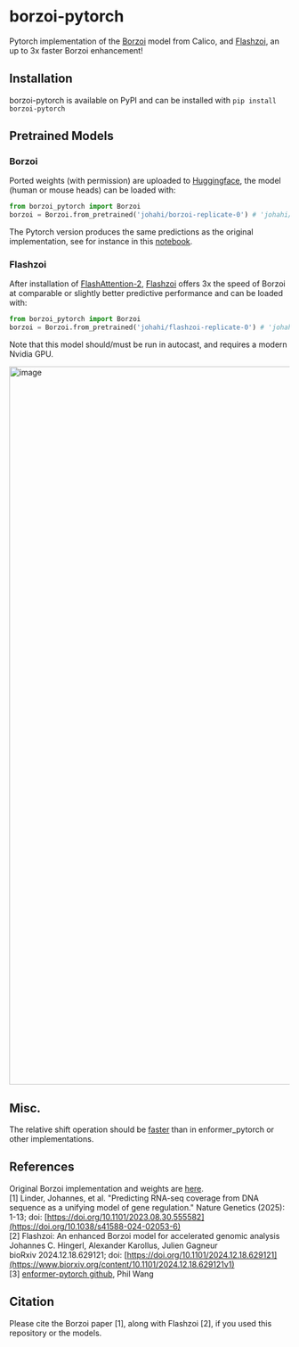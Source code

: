 # borzoi-pytorch
Pytorch implementation of the [Borzoi](https://doi.org/10.1038/s41588-024-02053-6) model from Calico, and [Flashzoi](https://www.biorxiv.org/content/10.1101/2024.12.18.629121v1), an up to 3x faster Borzoi enhancement! 

## Installation
borzoi-pytorch is available on PyPI and can be installed with
`pip install borzoi-pytorch`

## Pretrained Models

### Borzoi

Ported weights (with permission) are uploaded to <a href="https://huggingface.co/johahi"> Huggingface</a>, the model (human or mouse heads) can be loaded with:

```python
from borzoi_pytorch import Borzoi
borzoi = Borzoi.from_pretrained('johahi/borzoi-replicate-0') # 'johahi/borzoi-replicate-[0-3][-mouse]'
````
The Pytorch version produces the same predictions as the original implementation, see for instance in this [notebook](https://github.com/johahi/borzoi-pytorch/blob/main/notebooks/pytorch_borzoi_example_eqtl_chr10_116952944_T_C.ipynb).  

### Flashzoi

After installation of [FlashAttention-2](https://github.com/Dao-AILab/flash-attention#installation-and-features), [Flashzoi](https://www.biorxiv.org/content/10.1101/2024.12.18.629121v1) offers 3x the speed of Borzoi at comparable or slightly better predictive performance and can be loaded with:
```python
from borzoi_pytorch import Borzoi
borzoi = Borzoi.from_pretrained('johahi/flashzoi-replicate-0') # 'johahi/flashzoi-replicate-[0-3]'
````
Note that this model should/must be run in autocast, and requires a modern Nvidia GPU.


<img width="1288" alt="image" src="https://github.com/user-attachments/assets/bda016b9-1cd5-4377-a771-726f0285613a" />

## Misc.
The relative shift operation should be [faster](https://johahi.github.io/blog/2024/fast-relative-shift/) than in enformer_pytorch or other implementations. 

## References
Original Borzoi implementation and weights are [here](https://github.com/calico/borzoi).  
<a id="1">[1]</a> 
Linder, Johannes, et al. "Predicting RNA-seq coverage from DNA sequence as a unifying model of gene regulation." Nature Genetics (2025): 1-13; doi: [https://doi.org/10.1101/2023.08.30.555582](https://doi.org/10.1038/s41588-024-02053-6)  
<a id="2">[2]</a> 
Flashzoi: An enhanced Borzoi model for accelerated genomic analysis  
Johannes C. Hingerl, Alexander Karollus, Julien Gagneur  
bioRxiv 2024.12.18.629121; doi: [https://doi.org/10.1101/2024.12.18.629121](https://www.biorxiv.org/content/10.1101/2024.12.18.629121v1)  
<a id="3">[3]</a> 
[enformer-pytorch github](https://github.com/lucidrains/enformer-pytorch/),
Phil Wang

## Citation
Please cite the Borzoi paper [1], along with Flashzoi [2], if you used this repository or the models.
